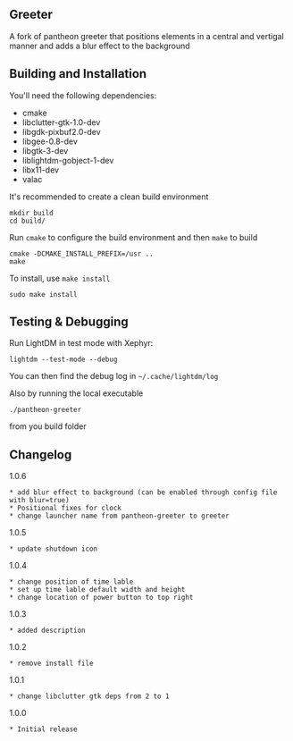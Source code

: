 ## Greeter

A fork of pantheon greeter that positions elements in a central and vertigal manner and adds a blur effect to the background 

## Building and Installation

You'll need the following dependencies:

* cmake
* libclutter-gtk-1.0-dev
* libgdk-pixbuf2.0-dev
* libgee-0.8-dev
* libgtk-3-dev
* liblightdm-gobject-1-dev
* libx11-dev
* valac

It's recommended to create a clean build environment

    mkdir build
    cd build/
    
Run `cmake` to configure the build environment and then `make` to build

    cmake -DCMAKE_INSTALL_PREFIX=/usr ..
    make
    
To install, use `make install`

    sudo make install

## Testing & Debugging

Run LightDM in test mode with Xephyr:

    lightdm --test-mode --debug

You can then find the debug log in `~/.cache/lightdm/log`

Also by running the local executable

    ./pantheon-greeter 

from you build folder

## Changelog

1.0.6
	
	* add blur effect to background (can be enabled through config file with blur=true)
	* Positional fixes for clock
	* change launcher name from pantheon-greeter to greeter

1.0.5

	* update shutdown icon

1.0.4

	* change position of time lable 
	* set up time lable default width and height
	* change location of power button to top right	

1.0.3

	* added description

1.0.2

	* remove install file

1.0.1

	* change libclutter gtk deps from 2 to 1

1.0.0

	* Initial release
